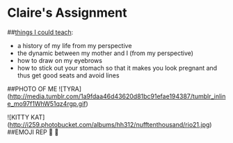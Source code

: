 # Claire's Assignment


##[things I could teach](https://github.com/bfl-itp/syllabus/blob/master/topics/introduction.md#exercise):
* a history of my life from my perspective
* the dynamic between my mother and I (from my perspective)
* how to draw on my eyebrows
* how to stick out your stomach so that it makes you look pregnant    and thus get good seats and avoid lines

##PHOTO OF ME 
![TYRA] (http://media.tumblr.com/1a9fdaa46d43620d81bc91efae194387/tumblr_inline_mo97f1WhW51qz4rgp.gif)


![KITTY KAT] (http://i259.photobucket.com/albums/hh312/nufftenthousand/rio21.jpg)
##EMOJI REP :hamburger: :fries:

